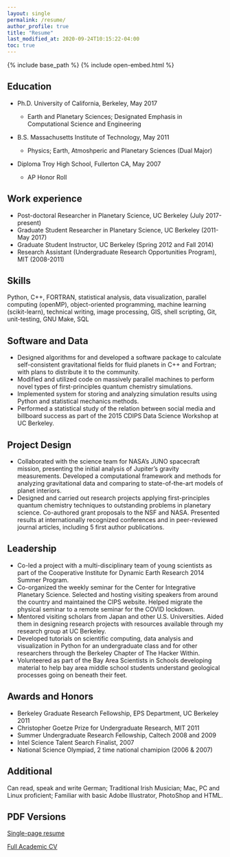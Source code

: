 ```yaml
---
layout: single
permalink: /resume/
author_profile: true
title: "Resume"
last_modified_at: 2020-09-24T10:15:22-04:00
toc: true
---
```


{% include base_path %}
{% include open-embed.html %}

## Education
* Ph.D.     University of California, Berkeley, May 2017
    * Earth and Planetary Sciences; Designated Emphasis in Computational Science and
      Engineering

* B.S.      Massachusetts Institute of Technology, May 2011    
    * Physics; Earth, Atmoshperic and Planetary Sciences (Dual Major)

* Diploma   Troy High School, Fullerton CA, May 2007
    * AP Honor Roll
    

## Work experience
* Post-doctoral Researcher in Planetary Science, UC Berkeley (July 2017-present)
* Graduate Student Researcher in Planetary Science, UC Berkeley (2011-May 2017)
* Graduate Student Instructor, UC Berkeley (Spring 2012 and Fall 2014)
* Research Assistant (Undergraduate Research Opportunities Program), MIT (2008-2011)
 
## Skills
Python, C++, FORTRAN, statistical analysis, data visualization, parallel computing (openMP), object-oriented programming, machine learning (scikit-learn), technical writing, image processing, GIS, shell scripting, Git, unit-testing, GNU Make, SQL

## Software and Data
* Designed algorithms for and developed a software package to calculate self-consistent gravitational fields for fluid planets in C++ and Fortran; with plans to distribute it to the community.
* Modified and utilized code on massively parallel machines to perform novel types of first-principles quantum chemistry simulations.
* Implemented system for storing and analyzing simulation results using Python and statistical mechanics methods.
* Performed a statistical study of the relation between social media and billboard success as part of the 2015 CDIPS Data Science Workshop at UC Berkeley.

## Project Design
* Collaborated with the science team for NASA’s JUNO spacecraft mission, presenting the initial analysis of Jupiter’s gravity measurements. Developed a computational framework and methods for analyzing gravitational data and comparing to state-of-the-art models of planet interiors.
* Designed and carried out research projects applying first-principles quantum chemistry techniques to outstanding problems in planetary science. Co-authored grant proposals to the NSF and NASA. Presented results at internationally recognized conferences and in peer-reviewed journal articles, including 5 first author publications.

## Leadership
* Co-led a project with a multi-disciplinary team of young scientists as part of the Cooperative Institute for Dynamic Earth Research 2014 Summer Program.
* Co-organized the weekly seminar for the Center for Integrative Planetary Science. Selected and hosting visiting speakers from around the country and maintained the CIPS website. Helped migrate the physical seminar to a remote seminar for the COVID lockdown.
* Mentored visiting scholars from Japan and other U.S. Universities. Aided them in designing research projects with resources available through my research group at UC Berkeley.
* Developed tutorials on scientific computing, data analysis and visualization in Python for an undergraduate class and for other researchers through the Berkeley Chapter of The Hacker Within.
* Volunteered as part of the Bay Area Scientists in Schools developing material to help bay area middle school students understand geological processes going on beneath their feet. 


## Awards and Honors

* Berkeley Graduate Research Fellowship, EPS Department, UC Berkeley	2011
* Christopher Goetze Prize for Undergraduate Research, MIT	2011
* Summer Undergraduate Research Fellowship, Caltech	2008 and 2009
* Intel Science Talent Search Finalist, 2007
* National Science Olympiad, 2 time national chamipion (2006 & 2007)


## Additional
Can read, speak and write German; Traditional Irish Musician; Mac, PC and Linux proficient; Familiar with basic Adobe Illustrator, PhotoShop and HTML.

## PDF Versions

[Single-page resume](/assets/docs/resume_20_09_onepage.pdf)

[Full Academic CV](/assets/docs/cv_swahl_20_09.pdf)
